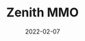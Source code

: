 ---
title: 'Zenith MMO'
description: 'Zenith MMO - Review'
score: 6
playtime: '10 hours'
date: '2022-02-07'
modified_date: '2022-07-10'
screenshots: []
---